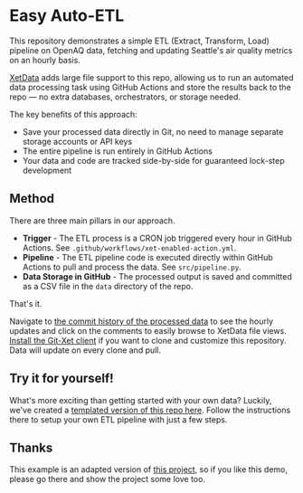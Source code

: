 # Easy Auto-ETL 
This repository demonstrates a simple ETL (Extract, Transform, Load) pipeline on OpenAQ data, fetching and updating Seattle's air quality metrics on an hourly basis.

[XetData](https://github.com/apps/xetdata) adds large file support to this repo, allowing us to run an automated data processing task using GitHub Actions and store the results back to the repo — no extra databases, orchestrators, or storage needed.

The key benefits of this approach:
- Save your processed data directly in Git, no need to manage separate storage accounts or API keys
- The entire pipeline is run entirely in GitHub Actions
- Your data and code are tracked side-by-side for guaranteed lock-step development

## Method 

There are three main pillars in our approach.

- **Trigger** - The ETL process is a CRON job triggered every hour in GitHub Actions. See `.github/workflows/xet-enabled-action.yml`.
- **Pipeline** - The ETL pipeline code is executed directly within GitHub Actions to pull and process the data. See `src/pipeline.py`.
- **Data Storage in GitHub** - The processed output is saved and committed as a CSV file in the `data` directory of the repo.

That's it. 

Navigate to [the commit history of the processed data](https://github.com/xetdata/easy-etl/commits/main/data/air_data.csv) to see the hourly updates and click on the comments to easily browse to XetData file views. [Install the Git-Xet client](https://xethub.com/assets/docs/getting-started/install) if you want to clone and customize this repository. Data will update on every clone and pull. 

## Try it for yourself!

What's more exciting than getting started with your own data? Luckily, we've created a [templated version of this repo here](https://github.com/xetdata/easy-etl-template). Follow the instructions there to setup your own ETL pipeline with just a few steps.

## Thanks
This example is an adapted version of [this project](https://github.com/beltran-oscar/ETL-pipeline-ML), so if you like this demo, please go there and show the project some love too.
